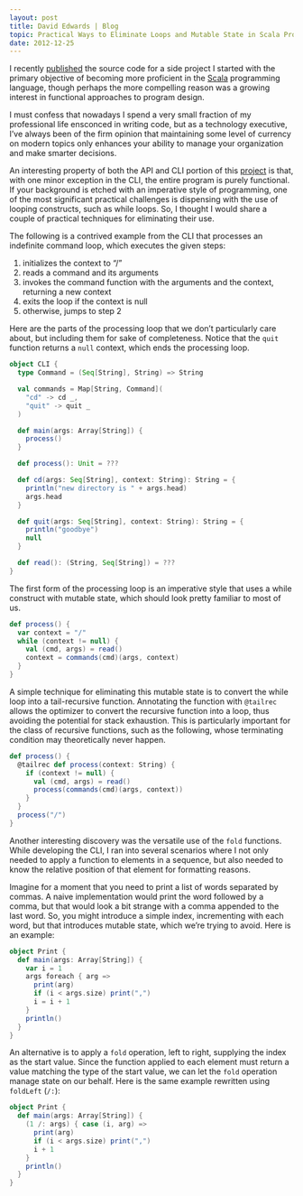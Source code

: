 ```yaml
---
layout: post
title: David Edwards | Blog
topic: Practical Ways to Eliminate Loops and Mutable State in Scala Programs
date: 2012-12-25
---
```

I recently [published](http://loopfor.com/2012/12/17/a-scala-api-and-cli-for-zookeeper.html) the source code for a side
project I started with the primary objective of becoming more proficient in the [Scala](http://www.scala-lang.org) programming
language, though perhaps the more compelling reason was a growing interest in functional approaches to program design.

I must confess that nowadays I spend a very small fraction of my professional life ensconced in writing code, but as a
technology executive, I’ve always been of the firm opinion that maintaining some level of currency on modern topics only
enhances your ability to manage your organization and make smarter decisions.

An interesting property of both the API and CLI portion of this [project](https://github.com/davidledwards/zookeeper) is that,
with one minor exception in the CLI, the entire program is purely functional. If your background is etched with an imperative
style of programming, one of the most significant practical challenges is dispensing with the use of looping constructs, such as
while loops. So, I thought I would share a couple of practical techniques for eliminating their use.

The following is a contrived example from the CLI that processes an indefinite command loop, which executes the given steps:

1. initializes the context to “/”
2. reads a command and its arguments
3. invokes the command function with the arguments and the context, returning a new context
4. exits the loop if the context is null
5. otherwise, jumps to step 2

Here are the parts of the processing loop that we don’t particularly care about, but including them for sake of completeness.
Notice that the `quit` function returns a `null` context, which ends the processing loop.

```scala
object CLI {
  type Command = (Seq[String], String) => String

  val commands = Map[String, Command](
    "cd" -> cd _,
    "quit" -> quit _
  )

  def main(args: Array[String]) {
    process()
  }

  def process(): Unit = ???

  def cd(args: Seq[String], context: String): String = {
    println("new directory is "	+ args.head)
    args.head
  }

  def quit(args: Seq[String], context: String): String = {
    println("goodbye")
    null
  }

  def read(): (String, Seq[String]) = ???
}
```

The first form of the processing loop is an imperative style that uses a while construct with mutable state, which should look
pretty familiar to most of us.

```scala
def process() {
  var context = "/"
  while (context != null) {
    val (cmd, args) = read()
    context = commands(cmd)(args, context)
  }
}
```

A simple technique for eliminating this mutable state is to convert the while loop into a tail-recursive function. Annotating
the function with `@tailrec` allows the optimizer to convert the recursive function into a loop, thus avoiding the potential for
stack exhaustion. This is particularly important for the class of recursive functions, such as the following, whose terminating
condition may theoretically never happen.

```scala
def process() {
  @tailrec def process(context: String) {
    if (context != null) {
      val (cmd, args) = read()
      process(commands(cmd)(args, context))
    }
  }
  process("/")
}
```

Another interesting discovery was the versatile use of the `fold` functions. While developing the CLI, I ran into several
scenarios where I not only needed to apply a function to elements in a sequence, but also needed to know the relative position
of that element for formatting reasons.

Imagine for a moment that you need to print a list of words separated by commas. A naive implementation would print the word
followed by a comma, but that would look a bit strange with a comma appended to the last word. So, you might introduce a simple
index, incrementing with each word, but that introduces mutable state, which we’re trying to avoid. Here is an example:

```scala
object Print {
  def main(args: Array[String]) {
    var i = 1
    args foreach { arg =>
      print(arg)
      if (i < args.size) print(",")
      i = i + 1
    }
    println()
  }
}
```

An alternative is to apply a `fold` operation, left to right, supplying the index as the start value. Since the function applied
to each element must return a value matching the type of the start value, we can let the `fold` operation manage state on our
behalf. Here is the same example rewritten using `foldLeft` (`/:`):

```scala
object Print {
  def main(args: Array[String]) {
    (1 /: args) { case (i, arg) =>
      print(arg)
      if (i < args.size) print(",")
      i + 1
    }
    println()
  }
}
```
